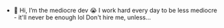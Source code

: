 - 👋 Hi, I’m the mediocre dev 😭
I work hard every day to be less mediocre - it'll never be enough lol
Don't hire me, unless...



<!---
BGD-1DAY00/BGD-1DAY00 is a ✨ special ✨ repository because its `README.md` (this file) appears on your GitHub profile.
You can click the Preview link to take a look at your changes.
--->
